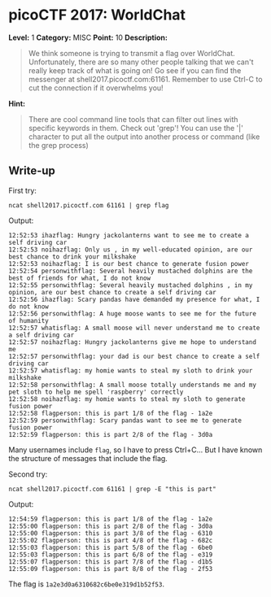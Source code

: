 # picoCTF 2017: WorldChat

**Level:** 1 **Category:** MISC **Point:** 10 **Description:**

>We think someone is trying to transmit a flag over WorldChat. Unfortunately, there are so many other people talking that we can't really keep track of what is going on! Go see if you can find the messenger at shell2017.picoctf.com:61161. Remember to use Ctrl-C to cut the connection if it overwhelms you!

**Hint:**

>There are cool command line tools that can filter out lines with specific keywords in them. Check out 'grep'! You can use the '|' character to put all the output into another process or command (like the grep process)

## Write-up

First try:

```
ncat shell2017.picoctf.com 61161 | grep flag
```

Output:

```
12:52:53 ihazflag: Hungry jackolanterns want to see me to create a self driving car
12:52:53 noihazflag: Only us , in my well-educated opinion, are our best chance to drink your milkshake
12:52:53 noihazflag: I is our best chance to generate fusion power
12:52:54 personwithflag: Several heavily mustached dolphins are the best of friends for what, I do not know
12:52:55 personwithflag: Several heavily mustached dolphins , in my opinion, are our best chance to create a self driving car
12:52:56 ihazflag: Scary pandas have demanded my presence for what, I do not know
12:52:56 personwithflag: A huge moose wants to see me for the future of humanity
12:52:57 whatisflag: A small moose will never understand me to create a self driving car
12:52:57 noihazflag: Hungry jackolanterns give me hope to understand me
12:52:57 personwithflag: your dad is our best chance to create a self driving car
12:52:57 whatisflag: my homie wants to steal my sloth to drink your milkshake
12:52:58 personwithflag: A small moose totally understands me and my pet sloth to help me spell 'raspberry' correctly
12:52:58 noihazflag: my homie wants to steal my sloth to generate fusion power
12:52:58 flagperson: this is part 1/8 of the flag - 1a2e
12:52:59 personwithflag: Scary pandas want to see me to generate fusion power
12:52:59 flagperson: this is part 2/8 of the flag - 3d0a
```

Many usernames include `flag`, so I have to press Ctrl+C... But I have known the  structure of messages that include the flag.

Second try:
```
ncat shell2017.picoctf.com 61161 | grep -E "this is part"
```

Output:
```
12:54:59 flagperson: this is part 1/8 of the flag - 1a2e
12:55:00 flagperson: this is part 2/8 of the flag - 3d0a
12:55:00 flagperson: this is part 3/8 of the flag - 6310
12:55:02 flagperson: this is part 4/8 of the flag - 682c
12:55:03 flagperson: this is part 5/8 of the flag - 6be0
12:55:03 flagperson: this is part 6/8 of the flag - e319
12:55:07 flagperson: this is part 7/8 of the flag - d1b5
12:55:09 flagperson: this is part 8/8 of the flag - 2f53
```

The flag is `1a2e3d0a6310682c6be0e319d1b52f53`.